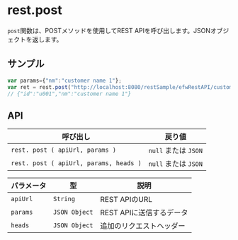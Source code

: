 # rest.post

`post`関数は、POSTメソッドを使用してREST APIを呼び出します。JSONオブジェクトを返します。

## サンプル

```javascript
var params={"nm":"customer name 1"};
var ret = rest.post("http://localhost:8080/restSample/efwRestAPI/customer/u001",params);
// {"id":"u001","nm":"customer name 1"}
```

## API

| 呼び出し | 戻り値 |
|---|---|
| `rest. post ( apiUrl, params )` | `null` または `JSON` |
| `rest. post ( apiUrl, params, heads )` | `null` または `JSON` |

| パラメータ | 型 | 説明 |
|---|---|---|
| `apiUrl` | `String` | REST APIのURL |
| `params` | `JSON Object` | REST APIに送信するデータ |
| `heads` | `JSON Object` | 追加のリクエストヘッダー |